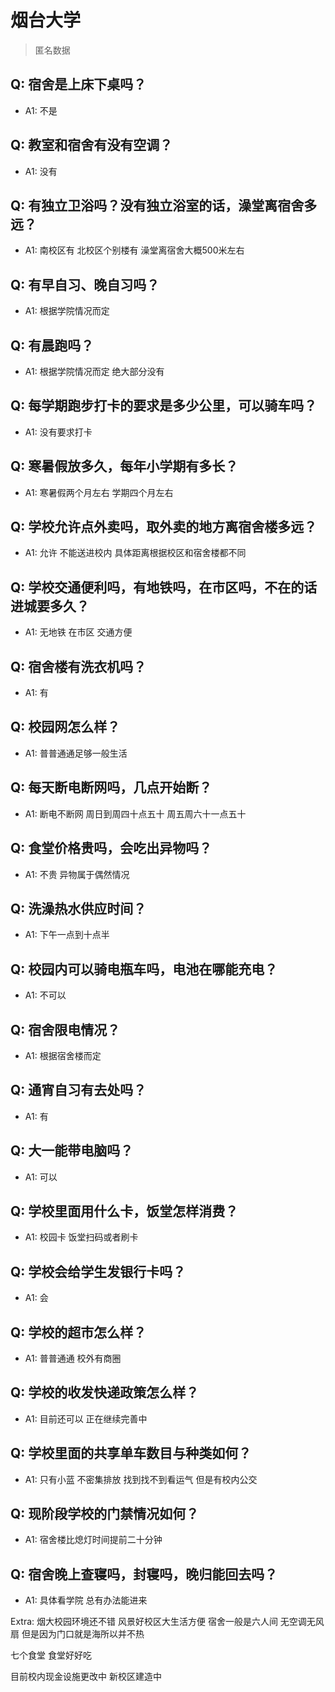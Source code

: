 # 烟台大学

> 匿名数据

## Q: 宿舍是上床下桌吗？

- A1: 不是

## Q: 教室和宿舍有没有空调？

- A1: 没有

## Q: 有独立卫浴吗？没有独立浴室的话，澡堂离宿舍多远？

- A1: 南校区有 北校区个别楼有 澡堂离宿舍大概500米左右

## Q: 有早自习、晚自习吗？

- A1: 根据学院情况而定

## Q: 有晨跑吗？

- A1: 根据学院情况而定 绝大部分没有

## Q: 每学期跑步打卡的要求是多少公里，可以骑车吗？

- A1: 没有要求打卡

## Q: 寒暑假放多久，每年小学期有多长？

- A1: 寒暑假两个月左右 学期四个月左右

## Q: 学校允许点外卖吗，取外卖的地方离宿舍楼多远？

- A1: 允许 不能送进校内 具体距离根据校区和宿舍楼都不同

## Q: 学校交通便利吗，有地铁吗，在市区吗，不在的话进城要多久？

- A1: 无地铁 在市区 交通方便

## Q: 宿舍楼有洗衣机吗？

- A1: 有

## Q: 校园网怎么样？

- A1: 普普通通足够一般生活

## Q: 每天断电断网吗，几点开始断？

- A1: 断电不断网 周日到周四十点五十 周五周六十一点五十

## Q: 食堂价格贵吗，会吃出异物吗？

- A1: 不贵 异物属于偶然情况

## Q: 洗澡热水供应时间？

- A1: 下午一点到十点半

## Q: 校园内可以骑电瓶车吗，电池在哪能充电？

- A1: 不可以

## Q: 宿舍限电情况？

- A1: 根据宿舍楼而定

## Q: 通宵自习有去处吗？

- A1: 有

## Q: 大一能带电脑吗？

- A1: 可以

## Q: 学校里面用什么卡，饭堂怎样消费？

- A1: 校园卡 饭堂扫码或者刷卡

## Q: 学校会给学生发银行卡吗？

- A1: 会

## Q: 学校的超市怎么样？

- A1: 普普通通 校外有商圈

## Q: 学校的收发快递政策怎么样？

- A1: 目前还可以 正在继续完善中

## Q: 学校里面的共享单车数目与种类如何？

- A1: 只有小蓝 不密集排放 找到找不到看运气 但是有校内公交

## Q: 现阶段学校的门禁情况如何？

- A1: 宿舍楼比熄灯时间提前二十分钟

## Q: 宿舍晚上查寝吗，封寝吗，晚归能回去吗？

- A1: 具体看学院 总有办法能进来

Extra: 烟大校园环境还不错 风景好校区大生活方便 宿舍一般是六人间 无空调无风扇 但是因为门口就是海所以并不热

七个食堂 食堂好好吃

目前校内现金设施更改中 新校区建造中